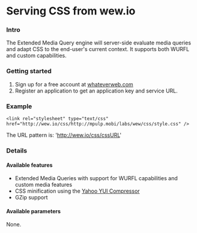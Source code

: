 # Serving CSS from wew.io

### Intro
The Extended Media Query engine will server-side evaluate media queries and adapt CSS to the end-user's current context. It supports both WURFL and custom capabilities. 

### Getting started
1. Sign up for a free account at [whateverweb.com](http://whateverweb.com/)
2. Register an application to get an application key and service URL.

### Example

    <link rel="stylesheet" type="text/css" href="http://wew.io/css/http://mpulp.mobi/labs/wew/css/style.css" />

The URL pattern is: 'http://wew.io/css/cssURL'

### Details

#### Available features
- Extended Media Queries with support for WURFL capabilities and custom media features
- CSS minification using the [Yahoo YUI Compressor](http://developer.yahoo.com/yui/compressor/)
- GZip support

#### Available parameters
None.